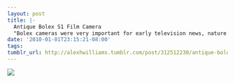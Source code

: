 ```yaml
---
layout: post
title: |-
  Antique Bolex S1 Film Camera
  "Bolex cameras were very important for early television news, nature films, documentaries and the avant garde. Not only were they quality cameras, but very cool to look at as well."
date: '2010-01-01T23:15:21-08:00'
tags: 
tumblr_url: http://alexhwilliams.tumblr.com/post/312512230/antique-bolex-s1-film-camera-bolex-cameras-were
---
```

<img src="http://31.media.tumblr.com/tumblr_kvlytlM6lP1qz5a5ao1_75sq.jpg"/>
